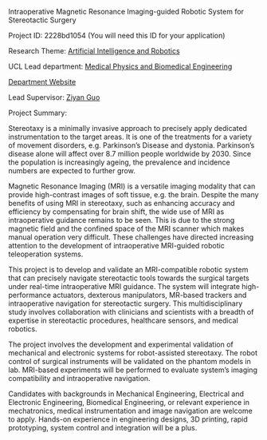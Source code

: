 Intraoperative Magnetic Resonance Imaging-guided Robotic System for Stereotactic Surgery

Project ID: 2228bd1054
(You will need this ID for your application)

Research Theme: [Artificial Intelligence and Robotics](../themes/artificial-intelligence-and-robotics.md)

UCL Lead department: [Medical Physics and Biomedical Engineering](../departments/medical-physics-and-biomedical-engineering.md)

[Department Website](https://www.ucl.ac.uk/medical-physics-biomedical-engineering)

Lead Supervisor: [Ziyan Guo](https://iris.ucl.ac.uk/iris/browse/profile?upi=ZGUOB28)

Project Summary:

Stereotaxy is a minimally invasive approach to precisely apply dedicated instrumentation to the target areas. It is one of the treatments for a variety of movement disorders, e.g. Parkinson’s Disease and dystonia. Parkinson’s disease alone will affect over 8.7 million people worldwide by 2030. Since the population is increasingly ageing, the prevalence and incidence numbers are expected to further grow.
 
 Magnetic Resonance Imaging (MRI) is a versatile imaging modality that can provide high-contrast images of soft tissue, e.g. the brain. Despite the many benefits of using MRI in stereotaxy, such as enhancing accuracy and efficiency by compensating for brain shift, the wide use of MRI as intraoperative guidance remains to be seen. This is due to the strong magnetic field and the confined space of the MRI scanner which makes manual operation very difficult. These challenges have directed increasing attention to the development of intraoperative MRI-guided robotic teleoperation systems. 
 
 This project is to develop and validate an MRI-compatible robotic system that can precisely navigate stereotactic tools towards the surgical targets under real-time intraoperative MRI guidance. The system will integrate high-performance actuators, dexterous manipulators, MR-based trackers and intraoperative navigation for stereotactic surgery. This multidisciplinary study involves collaboration with clinicians and scientists with a breadth of expertise in stereotactic procedures, healthcare sensors, and medical robotics.
 
 The project involves the development and experimental validation of mechanical and electronic systems for robot-assisted stereotaxy. The robot control of surgical instruments will be validated on the phantom models in lab. MRI-based experiments will be performed to evaluate system’s imaging compatibility and intraoperative navigation. 
 
 Candidates with backgrounds in Mechanical Engineering, Electrical and Electronic Engineering, Biomedical Engineering, or relevant experience in mechatronics, medical instrumentation and image navigation are welcome to apply. Hands-on experience in engineering designs, 3D printing, rapid prototyping, system control and integration will be a plus.